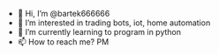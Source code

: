 - 👋 Hi, I’m @bartek666666
- 👀 I’m interested in trading bots, iot, home automation
- 🌱 I’m currently learning to program in python
- 📫 How to reach me? PM

<!---
bartek666666/bartek666666 is a ✨ special ✨ repository because its `README.md` (this file) appears on your GitHub profile.
You can click the Preview link to take a look at your changes.
--->
